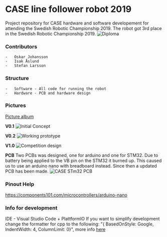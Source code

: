 # CASE line follower robot 2019
Project repository for CASE hardware and software developement for attending the Swedish Robotic Championship 2019.
The robot got 3rd place in the Swedish Robotic Championship 2019.
![Diploma](https://i.imgur.com/QrNVJYN.jpg)

### Contributors
    -   Oskar Johansson
    -   Isak Åslund 
    -   Stefan Larsson

### Structure
    -   Software - All code for running the robot
    -   Hardware - PCB and hardware design

### Pictures
[Picture album](https://imgur.com/a/kjrejrC)

**V0.1**
![Initial Concept](https://i.imgur.com/QrNVJYN.jpg)

**V0.2**
![Working prototype](https://i.imgur.com/gPaBWxP.jpg)

**V1.0**
![Competition design](https://i.imgur.com/HKyBY4A.jpg)

**PCB**
Two PCBs was designed, one for arduino and one for STM32.
Due to battery being applied to the VB pin on the STM32 it burned up. 
This caused us to use an arduino nano with breadboard instead. 
Since then a updated PCB has been made.
![CASE STm32 PCB](https://i.imgur.com/Lj2sfSK.jpg)

### Pinout Help
https://components101.com/microcontrollers/arduino-nano

### Info for development
IDE - Visual Studio Code + PlattformIO
If you want to simplify development change the formatter for cpp to the following:
"{ BasedOnStyle: Google, IndentWidth: 4, ColumnLimit: 0}", more info [here](https://stackoverflow.com/questions/46111834/format-curly-braces-on-same-line-in-c-vscode)